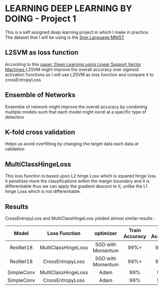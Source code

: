 # LEARNING DEEP LEARNING BY DOING - Project 1 
This is a self assigned deep learning project in which I make in practice.<br>
The dataset that I will be using is the [Sign Language MNIST](https://www.kaggle.com/datasets/datamunge/sign-language-mnist)  

## L2SVM as loss function 
According to this [paper :Deep Learning using Linear Support Vector Machines
](https://paperswithcode.com/paper/deep-learning-using-linear-support-vector) L2SVM might improve the overall accuracy over sigmoid activation functions so I will use L2SVM as loss function and compare it to crossEntropyLoss

## Ensemble of Networks 
Ensemble of network might improve the overall accuracy by combining multiple models such that each model might excel at a specific type of detection 

## K-fold cross validation 
Helps us avoid overfitting by changing the target data each data at validation

## MultiClassHingeLoss 
This loss function is based upon L2 hinge Loss which is squared hinge loss.<br>
It penelizes more the classifications within the margin boundary and it is differentiable thus we can apply the gradient descent to it, unlike the L1 hinge Loss which is not differentiable.

## Results 
CrossEntropyLoss and MultiClassHingeLoss yielded almost similar results :

| Model      | Loss Function | optimizer     | Train Accuracy | Test Accuracy  |
|   :----:    |    :----:   |   :----:  |  :----:   |   :----:    |
| ResNet18    | MultiClassHingeLoss       | SGD with Momentum   | 99%+ | 99%+ |
| ResNet18    | CrossEntropyLoss       | SGD with Momentum   | 99%+ | 99%+ |
| SimpleConv | MultiClassHingeLoss  | Adam | 99% | 97% | 
| SimpleConv | CrossEntropyLoss  | Adam | 99% | 97% | 
